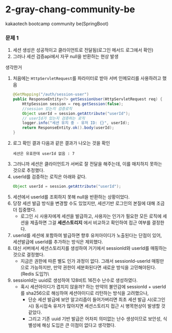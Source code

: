 # 2-gray-chang-community-be
kakaotech bootcamp community be(SpringBoot)

### 문제 1
1. 세션 생성은 성공적이고 클라이언트로 전달됨(로그인 메서드 로그에서 확인)
2. 그러나 세션 검증api에서 자꾸 null을 반환하는 현상 발생

생각한거
1. 처음에는 ```HttpServletRequest```를 파라미터로 받아 서버 인메모리를 사용하려고 했음
    ```java
    @GetMapping("/auth/session-user")
    public ResponseEntity<?> getSessionUser(HttpServletRequest req) {
        HttpSession session = req.getSession(false);
        //session 있는지 검증로직
        Object userId = session.getAttribute("userId");
        // userId가 있는지 검증하는 로직
        logger.info("세션 유지 중 - 유저 ID: {}", userId);
        return ResponseEntity.ok().body(userId);
    }
    ```
2. 로그 확인 결과 다음과 같은 결과가 나오는 것을 확인
    ```
   세션은 유효한데 userId 없음 : 7
   ```
3. 그러니까 세션은 클라이언트가 서버로 잘 전달을 해주는데, 이를 매치하지 못하는 것으로 추정했다.
4. userId를 검증하는 로직은 아래와 같다.
    ```java
   Object userId = session.getAttribute("userId");
    ```
5. 세션에서 userId를 조회하지 못해 null을 반환하는 상황이었다.
6. 당장 세션 발급 방식을 변경할 수도 있었지만, 세션기반 로그인의 본질에 대해 조금 더 집중했다.
    * 로그인 시 사용자에게 세션을 발급하고, 사용자는 인가가 필요한 모든 로직에 세션을 제출하면 그걸 **세션스토리지** 에서 비교하고 확인하여 접근 여부를 결정한다.
7. userId를 세션에 포함하여 발급하면 향후 유저아이디가 노출된다는 단점이 있어, 세션발급에 userId를 추가하는 방식은 제외했다.
8. 대신 서버에서 세션스토리지를 생성하여 거기에서 sessionId와 userId를 매핑하는 것으로 결정했다.
    * 지금은 권한에 따른 별도 인가 과정이 없다. 그래서 sessionId-userId 매핑만으로 가능하지만, 만약 권한이 세분화된다면 새로운 방식을 고민해야된다.(Redis 도입?)\
9. sessionId는 uuid로 생성하여 128비트 16진수 난수로 생성하였다.
    * 혹시 세션아이디가 겹치지 않을까? 하는 만약의 불안감에 sessionId + userId를 sha256으로 해싱하여 세션아이디로 리턴하는 방식을 고려했으나,
        * 단순 세션 발급에 보안 알고리즘이 들어가버리면 최초 세션 발급 시(로그인 시) 동시접속 유저가 많아지면 세션스토리지 접근 시 병목현상이 발생할 것 같았다.
        * 그리고 기존 uuid 기반 발급은 어차피 의미없는 난수 생성이므로 보안성, 식별성에 해싱 도입은 큰 이점이 없다고 생각했다.